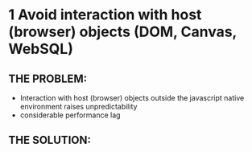# 1 Avoid interaction with host (browser) objects (DOM, Canvas, WebSQL)

## THE PROBLEM:

- Interaction with host (browser) objects outside the javascript native environment raises unpredictability
- considerable performance lag

## THE SOLUTION:


